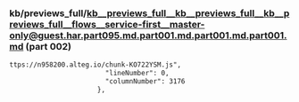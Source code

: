 ### kb/previews_full/kb__previews_full__kb__previews_full__kb__previews_full__flows__service-first__master-only@guest.har.part095.md.part001.md.part001.md.part001.md (part 002)

```md
ttps://n958200.alteg.io/chunk-KO722YSM.js",
                        "lineNumber": 0,
                        "columnNumber": 3176
                      },
```

```
